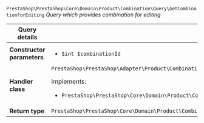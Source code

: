 `PrestaShop\PrestaShop\Core\Domain\Product\Combination\Query\GetCombinationForEditing`
_Query which provides combination for editing_

| Query details              |    |
| -------------------------- | -- |
| **Constructor parameters** | <ul> <li>`$int $combinationId`</li> </ul> |
| **Handler class**          | `PrestaShop\PrestaShop\Adapter\Product\Combination\QueryHandler\GetCombinationForEditingHandler`  <p> Implements: </p> <ul>  <li>`PrestaShop\PrestaShop\Core\Domain\Product\Combination\QueryHandler\GetCombinationForEditingHandlerInterface`</li>  |
| **Return type** |  `PrestaShop\PrestaShop\Core\Domain\Product\Combination\QueryResult\CombinationForEditing`  |
